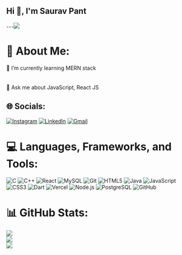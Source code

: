 ##                                           Hi 👋, I'm Saurav Pant

---[![](https://visitcount.itsvg.in/api?id=Sauravpant&icon=0&color=0)](https://visitcount.itsvg.in) 
 # 💫 About Me:
🌱 I’m currently learning MERN stack<br> <br><br>💬 Ask me about JavaScript, React JS<br>

## 🌐 Socials:
[![Instagram](https://img.shields.io/badge/Instagram-%23E4405F.svg?style=for-the-badge&logo=instagram&logoColor=white)](https://instagram.com/_saurav_73) 
[![LinkedIn](https://img.shields.io/badge/LinkedIn-%230077B5.svg?style=for-the-badge&logo=linkedin&logoColor=white)](https://linkedin.com/in/sauravpant7) 
[![Gmail](https://img.shields.io/badge/Gmail-D14836?style=for-the-badge&logo=gmail&logoColor=white)](mailto:sauravpant777@gmail.com)

# 💻 Languages, Frameworks, and Tools:
![C](https://img.shields.io/badge/C-A8B9CC.svg?style=for-the-badge&logo=c&logoColor=white) 
![C++](https://img.shields.io/badge/C%2B%2B-00599C.svg?style=for-the-badge&logo=c%2B%2B&logoColor=white) 
![React](https://img.shields.io/badge/React-61DAFB.svg?style=for-the-badge&logo=react&logoColor=black) 
![MySQL](https://img.shields.io/badge/MySQL-4479A1.svg?style=for-the-badge&logo=mysql&logoColor=white) 
![Git](https://img.shields.io/badge/Git-F05033.svg?style=for-the-badge&logo=git&logoColor=white) 
![HTML5](https://img.shields.io/badge/HTML5-E34F26.svg?style=for-the-badge&logo=html5&logoColor=white) 
![Java](https://img.shields.io/badge/Java-007396.svg?style=for-the-badge&logo=java&logoColor=white) 
![JavaScript](https://img.shields.io/badge/JavaScript-F7DF1E.svg?style=for-the-badge&logo=javascript&logoColor=black) 
![CSS3](https://img.shields.io/badge/CSS3-1572B6.svg?style=for-the-badge&logo=css3&logoColor=white) 
![Dart](https://img.shields.io/badge/Dart-0175C2.svg?style=for-the-badge&logo=dart&logoColor=white) 
![Vercel](https://img.shields.io/badge/Vercel-000000.svg?style=for-the-badge&logo=vercel&logoColor=white) 
![Node.js](https://img.shields.io/badge/Node.js-339933.svg?style=for-the-badge&logo=nodedotjs&logoColor=white) 
![PostgreSQL](https://img.shields.io/badge/PostgreSQL-4169E1.svg?style=for-the-badge&logo=postgresql&logoColor=white) 
![GitHub](https://img.shields.io/badge/GitHub-181717.svg?style=for-the-badge&logo=github&logoColor=white)

# 📊 GitHub Stats:
![](https://github-readme-stats.vercel.app/api?username=Sauravpant&theme=default&hide_border=false&include_all_commits=false&count_private=false)<br/>
![](https://github-readme-streak-stats.herokuapp.com/?user=Sauravpant&theme=default&hide_border=false)<br/>
![](https://github-readme-stats.vercel.app/api/top-langs/?username=Sauravpant&theme=default&hide_border=false&include_all_commits=false&count_private=false&layout=compact)





